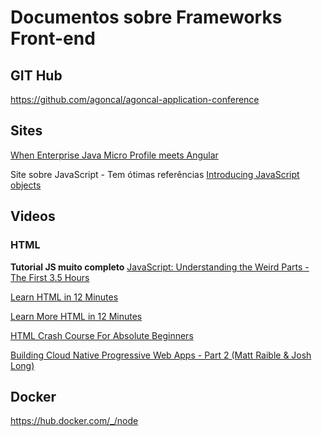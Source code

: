 # Documentos sobre Frameworks Front-end

## GIT Hub
https://github.com/agoncal/agoncal-application-conference

## Sites

[When Enterprise Java Micro Profile meets Angular](https://www.slideshare.net/agoncal/when-enterprise-java-micro-profile-meets-angular?next_slideshow=1)

Site sobre JavaScript - Tem ótimas referências [Introducing JavaScript objects](https://developer.mozilla.org/en-US/docs/Learn/JavaScript/Objects)
## Videos

### HTML

**Tutorial JS muito completo** [JavaScript: Understanding the Weird Parts - The First 3.5 Hours](https://www.youtube.com/watch?v=Bv_5Zv5c-Ts)

[Learn HTML in 12 Minutes](https://www.youtube.com/watch?v=bWPMSSsVdPk&t=0s)

[Learn More HTML in 12 Minutes](https://www.youtube.com/watch?v=KJ13lX20FqU)

[HTML Crash Course For Absolute Beginners](https://www.youtube.com/watch?v=UB1O30fR-EE)

[Building Cloud Native Progressive Web Apps - Part 2 (Matt Raible & Josh Long)](https://www.youtube.com/watch?time_continue=635&v=xo7djiUBMpU)


## Docker

https://hub.docker.com/_/node
